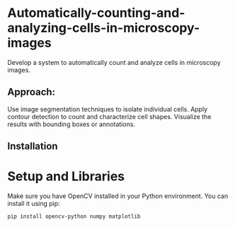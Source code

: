 # Automatically-counting-and-analyzing-cells-in-microscopy-images
Develop a system to automatically count and analyze cells in microscopy images.

## Approach:
Use image segmentation techniques to isolate individual cells.
Apply contour detection to count and characterize cell shapes.
Visualize the results with bounding boxes or annotations.

## Installation
# Setup and Libraries
Make sure you have OpenCV installed in your Python environment. You can install it using pip:
```bash
pip install opencv-python numpy matplotlib
```
